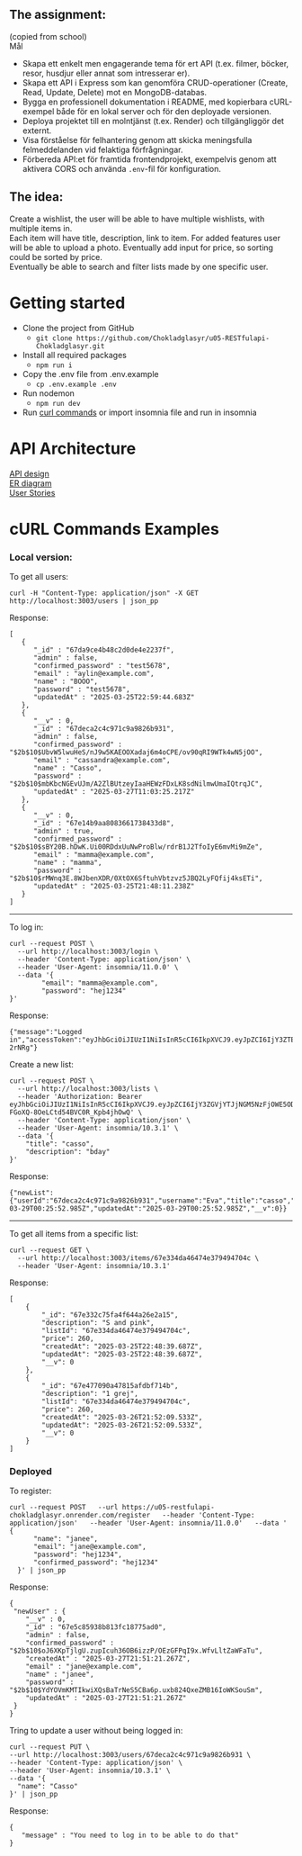 ## The assignment:
(copied from school)  
Mål
+ Skapa ett enkelt men engagerande tema för ert API (t.ex. filmer, böcker, resor, husdjur eller annat som intresserar er). 
+ Skapa ett API i Express som kan genomföra CRUD-operationer (Create, Read, Update, Delete) mot en MongoDB-databas. 
+ Bygga en professionell dokumentation i README, med kopierbara cURL-exempel både för en lokal server och för den deployade versionen. 
+ Deploya projektet till en molntjänst (t.ex. Render) och tillgängliggör det externt. 
+ Visa förståelse för felhantering genom att skicka meningsfulla felmeddelanden vid felaktiga förfrågningar. 
+ Förbereda API:et för framtida frontendprojekt, exempelvis genom att aktivera CORS och använda `.env`-fil för konfiguration.  

## The idea:
Create a wishlist, the user will be able to have multiple wishlists, with multiple items in.  
Each item will have title, description, link to item. For added features user will be able to upload a photo. Eventually add input for price, so sorting could be sorted by price.  
Eventually be able to search and filter lists made by one specific user. 

# Getting started
+ Clone the project from GitHub
    - ```git clone https://github.com/Chokladglasyr/u05-RESTfulapi-Chokladglasyr.git```
+ Install all required packages
    - ``` npm run i ```
+ Copy the .env file from .env.example
    - ``` cp .env.example .env ```
+ Run nodemon
    - ``` npm run dev ```
+ Run [curl commands](#curl-commands) or import insomnia file and run in insomnia


# API Architecture
[API design](design.md)  
[ER diagram](https://drawsql.app/teams/hej-8/diagrams/api)  
[User Stories](https://www.figma.com/design/VDilkI4u1PNdBnRvvUf8nw/U05?node-id=0-1&t=bd7YJaSQPoJvRy8t-1)

# cURL Commands Examples 

### Local version:
To get all users:  
```
curl -H "Content-Type: application/json" -X GET http://localhost:3003/users | json_pp
```  
  
Response:  
```
[
   {
      "_id" : "67da9ce4b48c2d0de4e2237f",
      "admin" : false,
      "confirmed_password" : "test5678",
      "email" : "aylin@example.com",
      "name" : "BOOO",
      "password" : "test5678",
      "updatedAt" : "2025-03-25T22:59:44.683Z"
   },
   {
      "__v" : 0,
      "_id" : "67deca2c4c971c9a9826b931",
      "admin" : false,
      "confirmed_password" : "$2b$10$UbvW5lwuHeS/nJ9w5KAEOOXadaj6m4oCPE/ov90qRI9WTk4wN5jOO",
      "email" : "cassandra@example.com",
      "name" : "Casso",
      "password" : "$2b$10$mbKbcNGEvUJm/A2ZlBUtzeyIaaHEWzFDxLK8sdNilmwUmaIQtrqJC",
      "updatedAt" : "2025-03-27T11:03:25.217Z"
   },
   {
      "__v" : 0,
      "_id" : "67e14b9aa8083661738433d8",
      "admin" : true,
      "confirmed_password" : "$2b$10$sBY20B.hDwK.Ui00RDdxUuNwProBlw/rdrB1J2TfoIyE6mvMi9mZe",
      "email" : "mamma@example.com",
      "name" : "mamma",
      "password" : "$2b$10$rMWnq3E.8WJbenXDR/0XtOX6SftuhVbtzvz5JBQ2LyFQfij4ksETi",
      "updatedAt" : "2025-03-25T21:48:11.238Z"
   }
] 
```
--------------------------  
  
To log in:  

```
curl --request POST \
  --url http://localhost:3003/login \
  --header 'Content-Type: application/json' \
  --header 'User-Agent: insomnia/11.0.0' \
  --data '{
		"email": "mamma@example.com",
		"password": "hej1234"
}'
```  
  
Response:  
```
{"message":"Logged in","accessToken":"eyJhbGciOiJIUzI1NiIsInR5cCI6IkpXVCJ9.eyJpZCI6IjY3ZTE0YjlhYTgwODM2NjE3Mzg0MzNkOCIsImlhdCI6MTc0MzA4MTc2MSwiZXhwIjoxNzQzMDg1MzYxfQ.UMeJi1X6X3eEqpdHR7PG9OmeIATwyv6T9VIxQ-2rNRg"}
```

Create a new list:   
```
curl --request POST \
  --url http://localhost:3003/lists \
  --header 'Authorization: Bearer eyJhbGciOiJIUzI1NiIsInR5cCI6IkpXVCJ9.eyJpZCI6IjY3ZGVjYTJjNGM5NzFjOWE5ODI2YjkzMSIsImlhdCI6MTc0MzIwNzkwMywiZXhwIjoxNzQzMjExNTAzfQ.9wUH67qWw0lj-FGoXQ-8OeLCtd54BVC0R_Kpb4jhOwQ' \
  --header 'Content-Type: application/json' \
  --header 'User-Agent: insomnia/10.3.1' \
  --data '{
	"title": "casso",
	"description": "bday"
}'
```   
Response:   
```
{"newList":{"userId":"67deca2c4c971c9a9826b931","username":"Eva","title":"casso","description":"bday","_id":"67e73e10928bc7969926f3f8","createdAt":"2025-03-29T00:25:52.985Z","updatedAt":"2025-03-29T00:25:52.985Z","__v":0}}
```
-------------------------  
  
To get all items from a specific list:
```
curl --request GET \
  --url http://localhost:3003/items/67e334da46474e379494704c \
  --header 'User-Agent: insomnia/10.3.1'
```  
Response:  
```
[
	{
		"_id": "67e332c75fa4f644a26e2a15",
		"description": "S and pink",
		"listId": "67e334da46474e379494704c",
		"price": 260,
		"createdAt": "2025-03-25T22:48:39.687Z",
		"updatedAt": "2025-03-25T22:48:39.687Z",
		"__v": 0
	},
	{
		"_id": "67e477090a47815afdbf714b",
		"description": "1 grej",
		"listId": "67e334da46474e379494704c",
		"price": 260,
		"createdAt": "2025-03-26T21:52:09.533Z",
		"updatedAt": "2025-03-26T21:52:09.533Z",
		"__v": 0
	}
]
```
### Deployed

To register:  
  
  ```
  curl --request POST   --url https://u05-restfulapi-chokladglasyr.onrender.com/register   --header 'Content-Type: application/json'   --header 'User-Agent: insomnia/11.0.0'   --data '    {
        "name": "janee",
        "email": "jane@example.com",
        "password": "hej1234",
        "confirmed_password": "hej1234"
    }' | json_pp
```   
   
Response:  
  
  ```
  {
   "newUser" : {
      "__v" : 0,
      "_id" : "67e5c85938b813fc18775ad0",
      "admin" : false,
      "confirmed_password" : "$2b$10$oJ6XKpTjlgU.zupIcuh36OB6izzP/OEzGFPqI9x.WfvLltZaWFaTu",
      "createdAt" : "2025-03-27T21:51:21.267Z",
      "email" : "jane@example.com",
      "name" : "janee",
      "password" : "$2b$10$YdYOVmKMTIkwiXQsBaTrNeS5CBa6p.uxb824QxeZMB16IoWKSouSm",
      "updatedAt" : "2025-03-27T21:51:21.267Z"
   }
}
```  
  
Tring to update a user without being logged in:  
  
  ```
  curl --request PUT \
  --url http://localhost:3003/users/67deca2c4c971c9a9826b931 \
  --header 'Content-Type: application/json' \
  --header 'User-Agent: insomnia/10.3.1' \
  --data '{
	"name": "Casso"
}' | json_pp
```  
  
Response:  
  
```
{
   "message" : "You need to log in to be able to do that"
}
```
